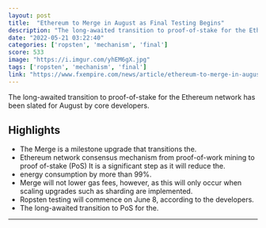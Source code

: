 ```yaml
---
layout: post
title:  "Ethereum to Merge in August as Final Testing Begins"
description: "The long-awaited transition to proof-of-stake for the Ethereum network has been slated for August by core developers."
date: "2022-05-21 03:22:40"
categories: ['ropsten', 'mechanism', 'final']
score: 533
image: "https://i.imgur.com/yhEM6gX.jpg"
tags: ['ropsten', 'mechanism', 'final']
link: "https://www.fxempire.com/news/article/ethereum-to-merge-in-august-as-final-testing-begins-1007797"
---
```


The long-awaited transition to proof-of-stake for the Ethereum network has been slated for August by core developers.

## Highlights

- The Merge is a milestone upgrade that transitions the.
- Ethereum network consensus mechanism from proof-of-work mining to proof of-stake (PoS) It is a significant step as it will reduce the.
- energy consumption by more than 99%.
- Merge will not lower gas fees, however, as this will only occur when scaling upgrades such as sharding are implemented.
- Ropsten testing will commence on June 8, according to the developers.
- The long-awaited transition to PoS for the.

---
